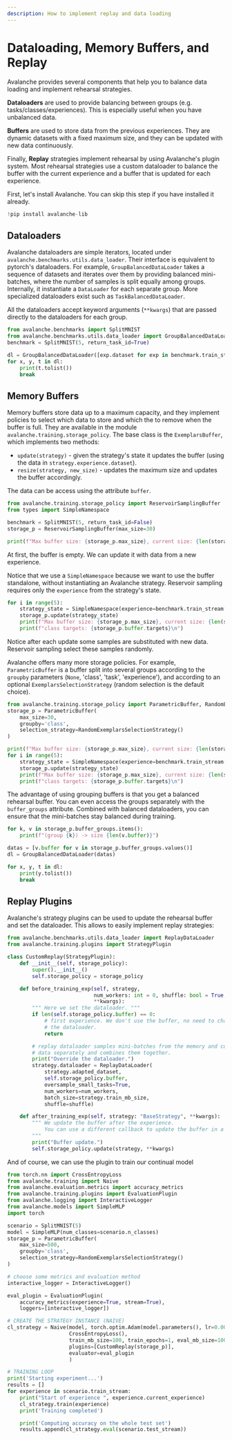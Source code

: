 ```yaml
---
description: How to implement replay and data loading
---
```

# Dataloading, Memory Buffers, and Replay

Avalanche provides several components that help you to balance data loading and implement rehearsal strategies.

**Dataloaders** are used to provide balancing between groups (e.g. tasks/classes/experiences). This is especially useful when you have unbalanced data.

**Buffers** are used to store data from the previous experiences. They are dynamic datasets with a fixed maximum size, and they can be updated with new data continuously.

Finally, **Replay** strategies implement rehearsal by using Avalanche's plugin system. Most rehearsal strategies use a custom dataloader to balance the buffer with the current experience and a buffer that is updated for each experience.

First, let's install Avalanche. You can skip this step if you have installed it already.


```python
!pip install avalanche-lib
```

## Dataloaders
Avalanche dataloaders are simple iterators, located under `avalanche.benchmarks.utils.data_loader`. Their interface is equivalent to pytorch's dataloaders. For example, `GroupBalancedDataLoader` takes a sequence of datasets and iterates over them by providing balanced mini-batches, where the number of samples is split equally among groups. Internally, it instantiate a `DataLoader` for each separate group. More specialized dataloaders exist such as `TaskBalancedDataLoader`.

All the dataloaders accept keyword arguments (`**kwargs`) that are passed directly to the dataloaders for each group.


```python
from avalanche.benchmarks import SplitMNIST
from avalanche.benchmarks.utils.data_loader import GroupBalancedDataLoader
benchmark = SplitMNIST(5, return_task_id=True)

dl = GroupBalancedDataLoader([exp.dataset for exp in benchmark.train_stream], batch_size=4)
for x, y, t in dl:
    print(t.tolist())
    break
```

## Memory Buffers
Memory buffers store data up to a maximum capacity, and they implement policies to select which data to store and which the to remove when the buffer is full. They are available in the module `avalanche.training.storage_policy`. The base class is the `ExemplarsBuffer`, which implements two methods:
- `update(strategy)` - given the strategy's state it updates the buffer (using the data in `strategy.experience.dataset`).
- `resize(strategy, new_size)` - updates the maximum size and updates the buffer accordingly.

The data can be access using the attribute `buffer`.


```python
from avalanche.training.storage_policy import ReservoirSamplingBuffer
from types import SimpleNamespace

benchmark = SplitMNIST(5, return_task_id=False)
storage_p = ReservoirSamplingBuffer(max_size=30)

print(f"Max buffer size: {storage_p.max_size}, current size: {len(storage_p.buffer)}")
```

At first, the buffer is empty. We can update it with data from a new experience.

Notice that we use a `SimpleNamespace` because we want to use the buffer standalone, without instantiating an Avalanche strategy. Reservoir sampling requires only the `experience` from the strategy's state.


```python
for i in range(5):
    strategy_state = SimpleNamespace(experience=benchmark.train_stream[i])
    storage_p.update(strategy_state)
    print(f"Max buffer size: {storage_p.max_size}, current size: {len(storage_p.buffer)}")
    print(f"class targets: {storage_p.buffer.targets}\n")
```

Notice after each update some samples are substituted with new data. Reservoir sampling select these samples randomly.

Avalanche offers many more storage policies. For example, `ParametricBuffer` is a buffer split into several groups according to the `groupby` parameters (`None`, 'class', 'task', 'experience'), and according to an optional `ExemplarsSelectionStrategy` (random selection is the default choice).


```python
from avalanche.training.storage_policy import ParametricBuffer, RandomExemplarsSelectionStrategy
storage_p = ParametricBuffer(
    max_size=30,
    groupby='class',
    selection_strategy=RandomExemplarsSelectionStrategy()
)

print(f"Max buffer size: {storage_p.max_size}, current size: {len(storage_p.buffer)}")
for i in range(5):
    strategy_state = SimpleNamespace(experience=benchmark.train_stream[i])
    storage_p.update(strategy_state)
    print(f"Max buffer size: {storage_p.max_size}, current size: {len(storage_p.buffer)}")
    print(f"class targets: {storage_p.buffer.targets}\n")
```

The advantage of using grouping buffers is that you get a balanced rehearsal buffer. You can even access the groups separately with the `buffer_groups` attribute. Combined with balanced dataloaders, you can ensure that the mini-batches stay balanced during training.


```python
for k, v in storage_p.buffer_groups.items():
    print(f"(group {k}) -> size {len(v.buffer)}")
```


```python
datas = [v.buffer for v in storage_p.buffer_groups.values()]
dl = GroupBalancedDataLoader(datas)

for x, y, t in dl:
    print(y.tolist())
    break
```

## Replay Plugins

Avalanche's strategy plugins can be used to update the rehearsal buffer and set the dataloader. This allows to easily implement replay strategies:


```python
from avalanche.benchmarks.utils.data_loader import ReplayDataLoader
from avalanche.training.plugins import StrategyPlugin

class CustomReplay(StrategyPlugin):
    def __init__(self, storage_policy):
        super().__init__()
        self.storage_policy = storage_policy

    def before_training_exp(self, strategy,
                            num_workers: int = 0, shuffle: bool = True,
                            **kwargs):
        """ Here we set the dataloader. """
        if len(self.storage_policy.buffer) == 0:
            # first experience. We don't use the buffer, no need to change
            # the dataloader.
            return

        # replay dataloader samples mini-batches from the memory and current
        # data separately and combines them together.
        print("Override the dataloader.")
        strategy.dataloader = ReplayDataLoader(
            strategy.adapted_dataset,
            self.storage_policy.buffer,
            oversample_small_tasks=True,
            num_workers=num_workers,
            batch_size=strategy.train_mb_size,
            shuffle=shuffle)

    def after_training_exp(self, strategy: "BaseStrategy", **kwargs):
        """ We update the buffer after the experience.
            You can use a different callback to update the buffer in a different place
        """
        print("Buffer update.")
        self.storage_policy.update(strategy, **kwargs)

```

And of course, we can use the plugin to train our continual model


```python
from torch.nn import CrossEntropyLoss
from avalanche.training import Naive
from avalanche.evaluation.metrics import accuracy_metrics
from avalanche.training.plugins import EvaluationPlugin
from avalanche.logging import InteractiveLogger
from avalanche.models import SimpleMLP
import torch

scenario = SplitMNIST(5)
model = SimpleMLP(num_classes=scenario.n_classes)
storage_p = ParametricBuffer(
    max_size=500,
    groupby='class',
    selection_strategy=RandomExemplarsSelectionStrategy()
)

# choose some metrics and evaluation method
interactive_logger = InteractiveLogger()

eval_plugin = EvaluationPlugin(
    accuracy_metrics(experience=True, stream=True),
    loggers=[interactive_logger])

# CREATE THE STRATEGY INSTANCE (NAIVE)
cl_strategy = Naive(model, torch.optim.Adam(model.parameters(), lr=0.001),
                    CrossEntropyLoss(),
                    train_mb_size=100, train_epochs=1, eval_mb_size=100,
                    plugins=[CustomReplay(storage_p)],
                    evaluator=eval_plugin
                    )

# TRAINING LOOP
print('Starting experiment...')
results = []
for experience in scenario.train_stream:
    print("Start of experience ", experience.current_experience)
    cl_strategy.train(experience)
    print('Training completed')

    print('Computing accuracy on the whole test set')
    results.append(cl_strategy.eval(scenario.test_stream))
```
